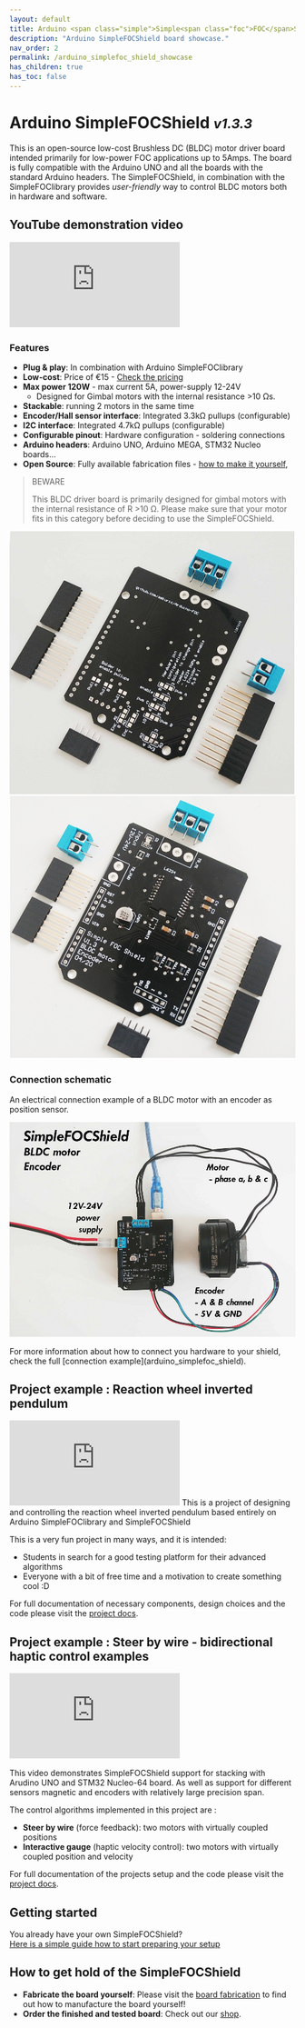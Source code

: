```yaml
---
layout: default
title: Arduino <span class="simple">Simple<span class="foc">FOC</span>Shield</span>
description: "Arduino SimpleFOCShield board showcase."
nav_order: 2
permalink: /arduino_simplefoc_shield_showcase
has_children: true
has_toc: false
---
```



# Arduino <span class="simple">Simple<span class="foc">FOC</span>Shield</span>  <small><i>v1.3.3</i></small>

This is an open-source low-cost Brushless DC (BLDC) motor driver board intended primarily for low-power FOC applications up to 5Amps. The board is fully compatible with the Arduino UNO and all the boards with the standard Arduino headers.
The <span class="simple">Simple<span class="foc">FOC</span>Shield</span>, in combination with  the <span class="simple">Simple<span class="foc">FOC</span>library</span> provides *user-friendly* way to control BLDC motors both in hardware and software.    

## YouTube demonstration video
<iframe class="youtube" src="https://www.youtube.com/embed/G5pbo0C6ujE" frameborder="0" allow="accelerometer; autoplay; encrypted-media; gyroscope; picture-in-picture" allowfullscreen></iframe>

### Features
- **Plug & play**: In combination with Arduino <span class="simple">Simple<span class="foc">FOC</span>library</span> 
- **Low-cost**: Price of €15 - [Check the pricing](https://www.simplefoc.com/simplefoc_shield_product) 
- **Max power 120W** - max current 5A, power-supply 12-24V
   - Designed for Gimbal motors with the internal resistance >10 Ωs. 
- **Stackable**: running 2 motors in the same time
- **Encoder/Hall sensor interface**: Integrated 3.3kΩ pullups (configurable)
- **I2C interface**: Integrated 4.7kΩ pullups (configurable)
- **Configurable pinout**: Hardware configuration - soldering connections
- **Arduino headers**: Arduino UNO, Arduino MEGA, STM32 Nucleo boards...
- **Open Source**: Fully available fabrication files - [how to make it yourself](arduino_simplefoc_shield_fabrication), 

<blockquote class="warning"> 
<p class="heading">BEWARE</p>
This BLDC driver board is primarily designed for gimbal motors with the internal resistance of R >10 Ω. Please make sure that your motor fits in this category before deciding to use the <span class="simple">Simple<span class="foc">FOC</span>Shield</span>.
</blockquote>

<img src="extras/Images/shield_bo_v13.jpg" class="img300 img_half"><img src="extras/Images/shield_to_v13.jpg" class="img300  img_half">

### Connection schematic
An electrical connection example of a BLDC motor with an encoder as position sensor. 
<p><img src="extras/Images/foc_shield_v13.jpg" class="width60"></p>
For more information about how to connect you hardware to your shield, check the full [connection example](arduino_simplefoc_shield).

## Project example : Reaction wheel inverted pendulum
<iframe class="youtube"  src="https://www.youtube.com/embed/Ih-izQyXJCI" frameborder="0" allow="accelerometer; autoplay; encrypted-media; gyroscope; picture-in-picture" allowfullscreen></iframe>
This is a project of designing and controlling the reaction wheel inverted pendulum based entirely on Arduino <span class="simple">Simple<span class="foc">FOC</span>library</span> and <span class="simple">Simple<span class="foc">FOC</span>Shield</span>

This is a very fun project in many ways, and it is intended:
- Students in search for a good testing platform for their advanced algorithms
- Everyone with a bit of free time and a motivation to create something cool :D

For full documentation of necessary components, design choices and the code please visit the [project docs](simplefoc_pendulum).


## Project example : Steer by wire - bidirectional haptic control examples 
<iframe class="youtube" src="https://www.youtube.com/embed/xTlv1rPEqv4" frameborder="0" allow="accelerometer; autoplay; encrypted-media; gyroscope; picture-in-picture" allowfullscreen></iframe>

This video demonstrates <span class="simple">Simple<span class="foc">FOC</span>Shield</span> support for stacking with Arudino UNO and STM32 Nucleo-64 board. As well as support for different sensors magnetic and encoders with relatively large precision span.

The control algorithms implemented in this project are :
- **Steer by wire** (force feedback): two motors with virtually coupled positions
- **Interactive gauge** (haptic velocity control): two motors with virtually coupled position and velocity


For full documentation of the projects setup and the code please visit the [project docs](haptics_examples).


## Getting started

You already have your own <span class="simple">Simple<span class="foc">FOC</span>Shield</span>? <br>
[Here is a simple guide how to start preparing your setup](arduino_simplefoc_shield_installation)



## How to get hold of the <span class="simple">Simple<span class="foc">FOC</span>Shield</span> 
- **Fabricate the board yourself**:  Please visit the [board fabrication](arduino_simplefoc_shield_fabrication) to find out how to manufacture the board yourself!<br>
- **Order the finished and tested board**:  Check out our [shop](https://simplefoc.com/simplefoc_shield_product).

